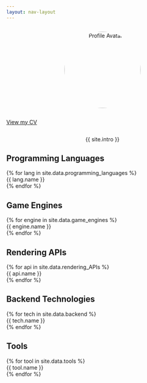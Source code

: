```yaml
---
layout: nav-layout
---
```


<div class="wrapper">
  <div class="avatar-container" style="text-align: center; margin: 2em 0;">
    <img src="{{ '/assets/img/avatar.jpg' | relative_url }}" 
         alt="Profile Avatar" 
         style="border-radius: 50%; width: 200px; height: 200px; object-fit: cover;">
  </div>

  <div class="cv-button-container">
    <a href="https://drive.google.com/uc?export=view&id={{ site.my_cv }}" 
      class="btn-outline" 
      target="_blank" 
      rel="noopener">
      View my CV
    </a>
  </div>
  
  <div class="intro-text" style="text-align: center; max-width: 600px; margin: 2em auto;">
    {{ site.intro }}
  </div>

  <h2 class="section-header">Programming Languages</h2>
  <div class="tech-grid">
    {% for lang in site.data.programming_languages %}
      <div class="tech-chip" 
           title="{{ lang.description }}"
           style="background: {{ lang.background }};">
        <i class="{{ lang.icon }}" style="color: {{ lang.foreground }}"></i>
        <span style="color: {{ lang.foreground }}">{{ lang.name }}</span>
      </div>
    {% endfor %}
  </div>

  <h2 class="section-header">Game Engines</h2>
  <div class="tech-grid">
    {% for engine in site.data.game_engines %}
      <div class="tech-chip" 
           title="Experience: {{ engine.experience }}"
           style="background: {{ engine.background }};">
        <i class="{{ engine.icon }}" style="color: {{ engine.foreground }}"></i>
        <span style="color: {{ engine.foreground }}">{{ engine.name }}</span>
      </div>
    {% endfor %}
  </div>

  <h2 class="section-header">Rendering APIs</h2>
  <div class="tech-grid">
    {% for api in site.data.rendering_APIs %}
      <div class="tech-chip" 
           title="Experience: {{ api.experience }}"
           style="background: {{ api.background }};">
        <i class="{{ api.icon }}" style="color: {{ api.foreground }}"></i>
        <span style="color: {{ api.foreground }}">{{ api.name }}</span>
      </div>
    {% endfor %}
  </div>

  <h2 class="section-header">Backend Technologies</h2>
  <div class="tech-grid">
    {% for tech in site.data.backend %}
      <div class="tech-chip" 
           title="Experience: {{ tech.experience }}"
           style="background: {{ tech.background }};">
        <i class="{{ tech.icon }}" style="color: {{ tech.foreground }}"></i>
        <span style="color: {{ tech.foreground }}">{{ tech.name }}</span>
      </div>
    {% endfor %}
  </div>

  <h2 class="section-header">Tools</h2>
  <div class="tech-grid">
    {% for tool in site.data.tools %}
      <div class="tech-chip" 
           title="Experience: {{ tool.experience }}"
           style="background: {{ tool.background }};">
        <i class="{{ tool.icon }}" style="color: {{ tool.foreground }}"></i>
        <span style="color: {{ tool.foreground }}">{{ tool.name }}</span>
      </div>
    {% endfor %}
  </div>
</div>